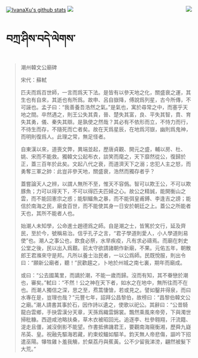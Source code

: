 [![IvanaXu's github stats](https://github-readme-stats.vercel.app/api?username=IvanaXu&show_icons=true&theme=vue-dark)](https://github.com/anuraghazra/github-readme-stats)
<img align="right" src="https://github-readme-stats.vercel.app/api/top-langs/?username=IvanaXu&langs_count=7&theme=graywhite" />
<img src="https://github-readme-stats.vercel.app/api/wakatime?username=IvanaXu&layout=compact&langs_count=6&theme=vue-dark&&custom_title=Programming Times(Jul 29 2021-)" />
# བཀྲ་ཤིས་བདེ་ལེགས་
> 潮州韓文公廟碑
> 
> 宋代：蘇軾 
> 
> 匹夫而爲百世師，一言而爲天下法。是皆有以參天地之化，關盛衰之運，其生也有自來，其逝也有所爲。故申、呂自嶽降，傅說爲列星，古今所傳，不可誣也。孟子曰：“我善養吾浩然之氣。”是氣也，寓於尋常之中，而塞乎天地之間。卒然遇之，則王公失其貴，晉、楚失其富，良、平失其智，賁、育失其勇，儀、秦失其辯。是孰使之然哉？其必有不依形而立，不恃力而行，不待生而存，不隨死而亡者矣。故在天爲星辰，在地爲河嶽，幽則爲鬼神，而明則復爲人。此理之常，無足怪者。
> 
> 自東漢以來，道喪文弊，異端並起，歷唐貞觀、開元之盛，輔以房、杜、姚、宋而不能救。獨韓文公起布衣，談笑而麾之，天下靡然從公，復歸於正，蓋三百年於此矣。文起八代之衰，而道濟天下之溺；忠犯人主之怒，而勇奪三軍之帥：此豈非參天地，關盛衰，浩然而獨存者乎？
> 
> 蓋嘗論天人之辨，以謂人無所不至，惟天不容僞。智可以欺王公，不可以欺豚魚；力可以得天下，不可以得匹夫匹婦之心。故公之精誠，能開衡山之雲，而不能回憲宗之惑；能馴鱷魚之暴，而不能弭皇甫鎛、李逢吉之謗；能信於南海之民，廟食百世，而不能使其身一日安於朝廷之上。蓋公之所能者天也，其所不能者人也。
> 
> 始潮人未知學，公命進士趙德爲之師。自是潮之士，皆篤於文行，延及齊民，至於今，號稱易治。信乎孔子之言，“君子學道則愛人，小人學道則易使”也。潮人之事公也，飲食必祭，水旱疾疫，凡有求必禱焉。而廟在刺史公堂之後，民以出入爲艱。前太守欲請諸朝作新廟，不果。元佑五年，朝散郎王君滌來守是邦。凡所以養士治民者，一以公爲師。民既悅服，則出令曰：“願新公廟者，聽！”民歡趨之，卜地於州城之南七裏，期年而廟成。
> 
> 或曰：“公去國萬里，而謫於潮，不能一歲而歸。沒而有知，其不眷戀於潮也，審矣。”軾曰：“不然！公之神在天下者，如水之在地中，無所往而不在也。而潮人獨信之深，思之至，焄蒿悽愴，若或見之。譬如鑿井得泉，而曰水專在是，豈理也哉？”元豐七年，詔拜公昌黎伯，故榜曰：“昌黎伯韓文公之廟。”潮人請書其事於石，因作詩以遺之，使歌以祀公。其辭曰：“公昔騎龍白雲鄉，手抉雲漢分天章，天孫爲織雲錦裳。飄然乘風來帝旁，下與濁世掃秕糠。西遊咸池略扶桑，草木衣被昭回光。追逐李、杜參翱翔，汗流籍、湜走且僵，滅沒倒影不能望。作書抵佛譏君王，要觀南海窺衡湘，歷舜九嶷吊英、皇。祝融先驅海若藏，約束蛟鱷如驅羊。鈞天無人帝悲傷，謳吟下招遣巫陽。犦牲雞卜羞我觴，於粲荔丹與蕉黃。公不少留我涕滂，翩然被髮下大荒。”
>